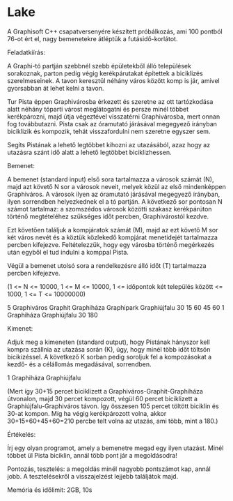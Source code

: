 # Lake
A Graphisoft C++ csapatversenyére készített próbálkozás, ami 100 pontból 76-ot ért el, nagy bemenetekre átléptük a futásidő-korlátot.

Feladatkiírás:

A Graphi-tó partján szebbnél szebb épületekből álló települések sorakoznak, parton pedig végig kerékpárutakat építettek a biciklizés szerelmeseinek. A tavon keresztül néhány város között komp is jár, amivel gyorsabban át lehet kelni a tavon.

Tur Pista éppen Graphivárosba érkezett és szeretne az ott tartózkodása alatt néhány tóparti várost meglátogatni és persze minél többet kerékpározni, majd útja végeztével visszatérni Graphivárosba, mert onnan fog továbbutazni. Pista csak az óramutató járásával megegyező irányban biciklizik és kompozik, tehát visszafordulni nem szeretne egyszer sem.

Segíts Pistának a lehető legtöbbet kihozni az utazásából, azaz hogy az utazásra szánt idő alatt a lehető legtöbbet biciklizhessen.

Bemenet:

A bemenet (standard input) első sora tartalmazza a városok számát (N), majd azt követő N sor a városok neveit, melyek közül az első mindenképpen Graphiváros. A városok ilyen az óramutató járásával megegyező irányban, ilyen sorrendben helyezkednek el a tó partján. A következő sor pontosan N számot tartalmaz: a szomszédos városok közötti szakasz kerékpárúton történő megtételéhez szükséges időt percben, Graphivárostól kezdve.

Ezt követően találjuk a kompjáratok számát (M), majd az ezt követő M sor két város nevét és a köztük közlekedő kompjárat menetidejét tartalmazza percben kifejezve. Feltételezzük, hogy egy városba történő megérkezés után egyből el tud indulni a komppal Pista.

Végül a bemenet utolsó sora a rendelkezésre álló időt (T) tartalmazza percben kifejezve.

(1 <= N <= 10000, 1 <= M <= 10000, 1 <= időpontok két település között <= 1000, 1 <= T <= 10000000)

5
Graphiváros
Graphit
Graphiháza
Graphipark
Graphiújfalu
30 15 60 45 60
1
Graphiháza Graphiújfalu 30
180

Kimenet:

Adjuk meg a kimeneten (standard output), hogy Pistának hányszor kell kompra szállnia az utazása során (K), úgy, hogy minél több időt töltsön bicikizéssel. A következő K sorban pedig soroljuk fel a kompozásokat a kezdő- és a célállomás megadásával, sorrendben.

1
Graphiháza Graphiújfalu

(Mert így 30+15 percet biciklizett a Graphiváros-Graphit-Graphiháza útvonalon, majd 30 percet kompozott, végül 60 percet biciklizett a Graphiújfalu-Graphiváros távon. Így összesen 105 percet töltött biciklin és 30-at kompon. Míg ha végig kerékpározott volna, akkor 30+15+60+45+60=210 percbe telt volna az utazás, ami több, mint a 180.)

Értékelés:

Írj egy olyan programot, amely a bemenetre megad egy ilyen utazást. Minél többet ül Pista biciklin, annál több pont jár a megoldásodra!

Pontozás, tesztelés: a megoldás minél nagyobb pontszámot kap, annál jobb. A tesztelésekről a visszajelzést lejjebb találjátok majd.

Memória és időlimit: 2GB, 10s
